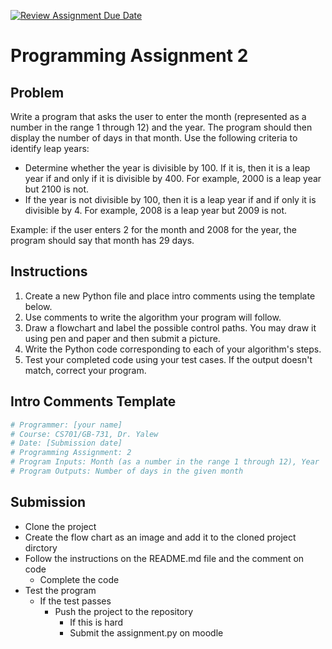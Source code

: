 [![Review Assignment Due Date](https://classroom.github.com/assets/deadline-readme-button-22041afd0340ce965d47ae6ef1cefeee28c7c493a6346c4f15d667ab976d596c.svg)](https://classroom.github.com/a/AnuaHazm)
# Programming Assignment 2

## Problem

Write a program that asks the user to enter the month (represented as a number in the range 1 through 12) and the year. The program should then display the number of days in that month. Use the following criteria to identify leap years:

- Determine whether the year is divisible by 100. If it is, then it is a leap year if and only if it is divisible by 400. For example, 2000 is a leap year but 2100 is not.
- If the year is not divisible by 100, then it is a leap year if and if only it is divisible by 4. For example, 2008 is a leap year but 2009 is not.

Example: if the user enters 2 for the month and 2008 for the year, the program should say that month has 29 days.

## Instructions

1. Create a new Python file and place intro comments using the template below.
2. Use comments to write the algorithm your program will follow.
3. Draw a flowchart and label the possible control paths. You may draw it using pen and paper and then submit a picture.
4. Write the Python code corresponding to each of your algorithm's steps.
5. Test your completed code using your test cases. If the output doesn't match, correct your program.

## Intro Comments Template

```python
# Programmer: [your name]
# Course: CS701/GB-731, Dr. Yalew
# Date: [Submission date]
# Programming Assignment: 2
# Program Inputs: Month (as a number in the range 1 through 12), Year
# Program Outputs: Number of days in the given month
```

## Submission

- Clone the project
- Create the flow chart as an image and add it to the cloned project dirctory
- Follow the instructions on the README.md file and the comment on code
  - Complete the code
- Test the program
  - If the test passes
    - Push the project to the repository
      - If this is hard
      - Submit the assignment.py on moodle
